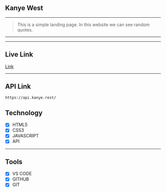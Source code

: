 ## Kanye West

---

> This is a simple landing page. In this website we can see random quotes.

---

<!-- <img src="https://i.ibb.co/CmcvrYn/Discover-The-World.png" alt="Discover-The-World" border="0"> -->


---

## Live Link

[Link](https://kanye-west.vercel.app/)

---

## API Link

```
https://api.kanye.rest/

```


## Technology

- [x] HTML5
- [x] CSS3
- [x] JAVASCRIPT
- [x] API

---

## Tools

- [x] VS CODE
- [x] GITHUB
- [x] GIT

